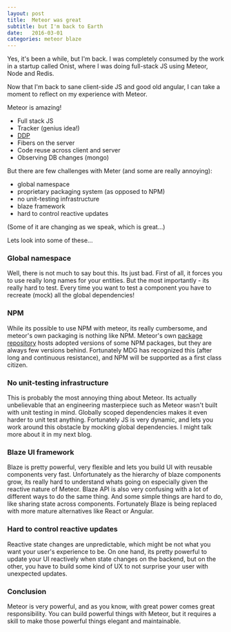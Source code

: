 ```yaml
---
layout: post
title:  Meteor was great
subtitle: but I'm back to Earth
date:   2016-03-01
categories: meteor blaze
---
```


Yes, it's been a while, but I'm back. I was completely consumed by the work in a startup called Onist, where I was doing full-stack JS using Meteor, Node and Redis.

Now that I'm back to sane client-side JS and good old angular, I can take a moment to reflect on my experience with Meteor.

Meteor is amazing! 

- Full stack JS
- Tracker (genius idea!)
- [DDP](https://www.meteor.com/ddp)
- Fibers on the server
- Code reuse across client and server
- Observing DB changes (mongo)

But there are few challenges with Meter (and some are really annoying):

- global namespace
- proprietary packaging system (as opposed to NPM) 
- no unit-testing infrastructure
- blaze framework
- hard to control reactive updates

(Some of it are changing as we speak, which is great...)

Lets look into some of these...

### Global namespace

Well, there is not much to say bout this. Its just bad. First of all, it forces you to use really long names for your entities. But the most importantly - its really hard to test. Every time you want to test a component you have to recreate (mock) all the global dependencies! 

### NPM

While its possible to use NPM with meteor, its really cumbersome, and meteor's own packaging is nothing like NPM. Meteor's own [package repository](https://atmospherejs.com) hosts adopted versions of some NPM packages, but they are always few versions behind. Fortunately MDG has recognized this (after long and continuous resistance), and NPM will be supported as a first class citizen.

### No unit-testing infrastructure
 
This is probably the most annoying thing about Meteor. Its actually unbelievable that an engineering masterpiece such as Meteor wasn't built with unit testing in mind. Globally scoped dependencies makes it even harder to unit test anything. Fortunately JS is very dynamic, and lets you work around this obstacle by mocking global dependencies. I might talk more about it in my next blog. 

### Blaze UI framework

Blaze is pretty powerful, very flexible and lets you build UI with reusable components very fast. Unfortunately as the hierarchy of blaze components grow, its really hard to understand whats going on especially given the reactive nature of Meteor. Blaze API is also very confusing with a lot of different ways to do the same thing. And some simple things are hard to do, like sharing state across components. Fortunately Blaze is being replaced with more mature alternatives like React or Angular.  

### Hard to control reactive updates

Reactive state changes are unpredictable, which might be not what you want your user's experience to be. On one hand, its pretty powerful to update your UI reactively when state changes on the backend, but on the other, you have to build some kind of UX to not surprise your user with unexpected updates.

### Conclusion 
Meteor is very powerful, and as you know, with great power comes great responsibility. 
You can build powerful things with Meteor, but it requires a skill to make those powerful things elegant and maintainable.
